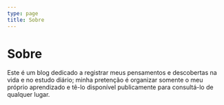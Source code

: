 ```yaml
---
type: page
title: Sobre
---
```


# Sobre

Este é um blog dedicado a registrar meus pensamentos e descobertas na vida e no estudo diário; minha pretenção é organizar somente o meu próprio aprendizado e tê-lo disponível publicamente para consultá-lo de qualquer lugar.